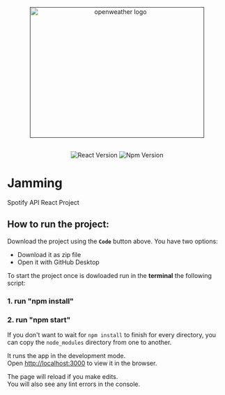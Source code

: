 <div align="center">

<a href="">
    <img width="400px" height="300px" alt="openweather logo" src="https://storage.googleapis.com/pr-newsroom-wp/1/2018/11/folder_920_201707260845-1.png" />
</a>

<br />
<br />

![React Version](https://img.shields.io/badge/react-16.3-blue.svg?longCache=true&style=flat&logo=react)
![Npm Version](https://img.shields.io/badge/npm->=6.0-brightgreen.svg?longCache=true&style=flat&logo=npm)


</div>

# Jamming
 Spotify API React Project

## How to run the project:

Download the project using the **`Code`** button above. You have two options: 
  
  - Download it as zip file
  - Open it with GitHub Desktop

To start the project once is dowloaded run in the **terminal** the following script: 

### 1. run "npm install"

### 2. run "npm start"

If you don't want to wait for `npm install` to finish for every directory, you can copy the `node_modules` directory from one to another.

It runs the app in the development mode.<br />
Open [http://localhost:3000](http://localhost:3000) to view it in the browser.

The page will reload if you make edits.<br />
You will also see any lint errors in the console.
